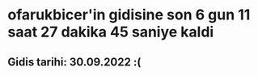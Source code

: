 # ofarukbicer'in gidisine son 6 gun 11 saat 27 dakika 45 saniye kaldi

## Gidis tarihi: 30.09.2022 :(
